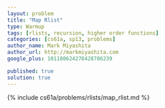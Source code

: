 ```yaml
---
layout: problem
title: "Map Rlist"
type: Warmup
tags: [rlists, recursion, higher order functions]
categories: [cs61a, sp13, problems]
author_name: Mark Miyashita
author_url: http://markmiyashita.com
google_plus: 101180624276428786239

published: true
solution: true
---          
```


{% include cs61a/problems/rlists/map_rlist.md %}